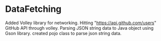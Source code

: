 # DataFetching
Added Volley library for networking. Hitting "https://api.github.com/users" GitHub API through volley. Parsing JSON string data to Java object using Gson library. created pojo class to parse json string data.
